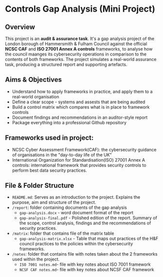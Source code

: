 # Controls Gap Analysis (Mini Project)
## Overview
This project is an **audit & assurance task**. It's a gap analysis project of the London borough of Hammersmith & Fulham Council against the official **NCSC CAF** and **ISO 27001 Annex A controls** frameworks, to analyse how the council maanges its cybersecurity operations in comparison to the contents of both frameworks. The project simulates a real-world assurance task, producing a structured report and supporting artefacts.

## Aims & Objectives
- Understand how to apply frameworks in practice, and apply them to a real-world organisation
- Define a clear scope - systems and assests that are being audited
- Build a control matrix which compares what is in place to framework controls
- Document findings and recommendations in an auditor-style report
- Package everything into a professional Github repository

## Frameworks used in project:
- NCSC Cyber Assessment Framework(CAF): the cybersecurity guidance of organisations in the "day-to-day life of the UK"
- International Organization for Standardisation(ISO) 27001 Annex A controls: international framework that provides security controls to perform best data security practices.

## File & Folder Structure
- `README.md`: Serves as an introduction to the project. Explains the purpose, aim and structure of the project.
- `/report`: folder containing documents of the gap analysis
    - `gap-analysis.docx` - word document format of the report
    - `gap-analysis-final.pdf` - Polished edition of the report. Summary of the scope, control analysis, findings and the recommendations of security practices.
- `/matrix`: folder that contains file of the matrix table
    - `gap-analysis-matrix.xlsx` - Table that maps out practices of the H&F council practices to the policies within the cybersecurity frameworks.
- `/notes`: folder that contains file with notes taken about the 2 frameworks used within the project.
    - `ISO 7001 notes.md`- file with key notes about ISO 7001 framework
    - `NCSF CAF notes.md`- file with key notes about NCSF CAF framework